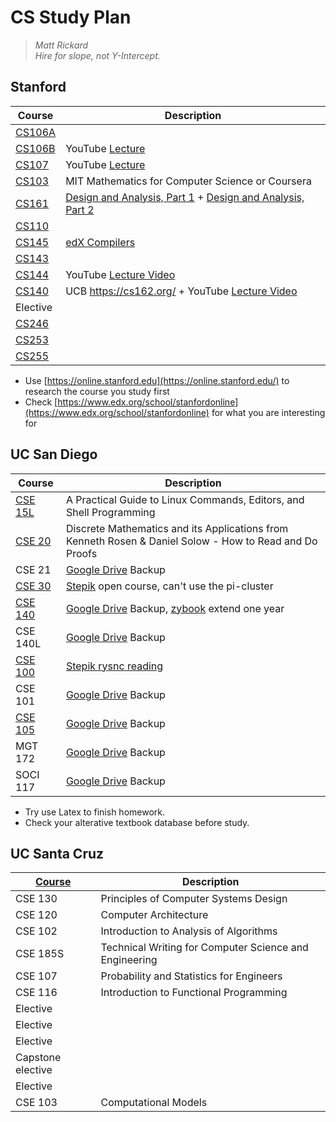 # CS Study Plan

> *Matt Rickard  
Hire for slope, not Y-Intercept.*

## Stanford

| Course                                                       | Description                                                  |
| ------------------------------------------------------------ | ------------------------------------------------------------ |
| [CS106A](https://web.stanford.edu/class/cs106a)              |                                                              |
| [CS106B](https://web.stanford.edu/class/cs106b)              | YouTube [Lecture](https://youtube.com/playlist?list=PLoCMsyE1cvdWiqgyzwAz_uGLSHsuYZlMXCS107) |
| [CS107](https://web.stanford.edu/class/cs107/)               | YouTube [Lecture](https://youtube.com/playlist?list=PLoCMsyE1cvdWivlV-39KKsBKUX-4DvraN) |
| [CS103](https://web.stanford.edu/class/cs103/)               | MIT Mathematics for Computer Science or Coursera             |
| [CS161](https://stanford-cs161.github.io/winter2022/)        | [Design and Analysis, Part 1](https://www.edx.org/course/algorithms-design-and-analysis)  + [Design and Analysis, Part 2](https://www.edx.org/course/algorithms-design-and-analysis-part-2-2) |
| [CS110](http://web.stanford.edu/class/cs110/)                |                                                              |
| [CS145](https://cs145-fa21.github.io/)                       | [edX Compilers](https://www.edx.org/course/compilers)        |
| [CS143](https://web.stanford.edu/class/cs143/)               |                                                              |
| [CS144](https://cs144.github.io/)                            | YouTube [Lecture Video](https://youtube.com/playlist?list=PLoCMsyE1cvdWKsLVyf6cPwCLDIZnOj0NS) |
| [CS140](https://www.scs.stanford.edu/21wi-cs140/)            | UCB https://cs162.org/ + YouTube [Lecture Video](https://youtube.com/playlist?list=PLRdybCcWDFzCag9A0h1m9QYaujD0xefgM) |
| Elective                                                     |                                                              |
| [CS246](https://www.edx.org/course/mining-massive-datasets)  |                                                              |
| [CS253](https://online.stanford.edu/courses/xcs100-introduction-web-security) |                                                              |
| [CS255](https://www.coursera.org/learn/crypto)               |                                                              |

- Use [https://online.stanford.edu](https://online.stanford.edu/) to research the course you study first
- Check [https://www.edx.org/school/stanfordonline](https://www.edx.org/school/stanfordonline) for what you are interesting for

## UC San Diego

| Course                                                       | **Description**                                              |
| ------------------------------------------------------------ | ------------------------------------------------------------ |
| [CSE 15L](http://ieng6.ucsd.edu/~cs15x/index.html)           | A Practical Guide to Linux Commands, Editors, and Shell Programming |
| [CSE 20](https://cseweb.ucsd.edu/classes/fa20/cse20-a/)      | Discrete Mathematics and its Applications from Kenneth Rosen & Daniel Solow - How to Read and Do Proofs |
| CSE 21                                                       | [Google Drive](https://drive.google.com/) Backup             |
| [CSE 30](https://cseweb.ucsd.edu/~ricko/CSE30/Syllabus.html) | [Stepik](https://stepik.org/course/74320/syllabus) open course, can't use the pi-cluster |
| [CSE 140](https://sites.google.com/eng.ucsd.edu/cse140fall2021/home?authuser=0) | [Google Drive](https://drive.google.com/) Backup, [zybook](https://learn.zybooks.com/zybook/UCSD140ChinFall2021) extend one year |
| CSE 140L                                                     | [Google Drive](https://drive.google.com/) Backup             |
| [CSE 100](https://edstem.org/us/courses/5174/lessons/)       | [Stepik rysnc reading](https://stepik.org/course/579/info)   |
| CSE 101                                                      | [Google Drive](https://drive.google.com/) Backup             |
| [CSE 105](https://cseweb.ucsd.edu/classes/fa21/cse105-a/)    | [Google Drive](https://drive.google.com/) Backup             |
| MGT 172                                                      | [Google Drive](https://drive.google.com/) Backup             |
| SOCI 117                                                     | [Google Drive](https://drive.google.com/) Backup             |

- Try use Latex to finish homework.
- Check your alterative textbook database before study.

## UC Santa Cruz

| [Course](https://catalog.ucsc.edu/Current/General-Catalog/Academic-Units/Baskin-School-of-Engineering/Computer-Science-and-Engineering/Computer-Science-BS) | **Description**                                        |
| ------------------------------------------------------------ | ------------------------------------------------------ |
| CSE 130                                                      | Principles of Computer Systems Design                  |
| CSE 120                                                      | Computer Architecture                                  |
| CSE 102                                                      | Introduction to Analysis of Algorithms                 |
| CSE 185S                                                     | Technical Writing for Computer Science and Engineering |
| CSE 107                                                      | Probability and Statistics for Engineers               |
| CSE 116                                                      | Introduction to Functional Programming                 |
| Elective                                                     |                                                        |
| Elective                                                     |                                                        |
| Elective                                                     |                                                        |
| Capstone elective                                            |                                                        |
| Elective                                                     |                                                        |
| CSE 103                                                      | Computational Models                                   |